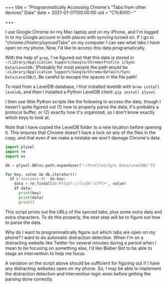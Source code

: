+++
title = "Programmatically Accessing Chrome's “Tabs from other devices” Data"
date = 2021-01-01T00:00:00
uid = "CYc8VlO--"

+++

I use Google Chrome on my Mac laptop and on my iPhone, and I'm logged in to my Google account in both places with syncing turned on. If I go to "chrome://history/syncedTabs" on my computer I can see what tabs I have open on my phone. Now, I'd like to access this data programatically.

With the help of `grep`, I've figured out that this data is stored in `~/Library/Application Support/Google/Chrome/Profile 1/Sync Data/LevelDB/` (Probably for most people the path would be `~/Library/Application Support/Google/Chrome/Default/Sync Data/LevelDB/`). Be careful to escape the spaces in the file path!

To read from a LevelDB database, I first installed leveldb with `brew install leveldb`, and then I installed a Python LevelDB client: `pip install plyvel`.

I then use little Python scripts like the following to access the data, though I haven't quite figured out (1) how to properly parse the data; it's probably a protocol buffer, or (2) exactly how it's organized, so I don't know exactly which keys to look at.

Note that I have copied the LevelDB folder to a new location before opening it. This ensures that Chrome doesn't have a lock on any of the files in the copy, and that even if we make a mistake we won't damage Chrome's data.

```python
import plyvel
import re
import os

db = plyvel.DB(os.path.expanduser("~/Profile1/Sync Data/LevelDB/"))

for key, value in db.iterator():
  if b'sessions-dt' in key:
    data = re.findall(b'https?://[\x20-\x7F]+', value)
    if data:
      print(key)
      print(data)
      print()
```

This script prints out the URLs of the synced tabs, plus some extra data and extra characters. To do this properly, the next step will be to figure out how to parse the data.

Why do I want to programmatically figure out which tabs are open on my phone? I want to do automatic distraction detection. When I'm on a distracting website like Twitter for several minutes during a period when I mean to be focusing on something else, I'd like Bieber Bot to be able to stage an intervention to help me focus.

A variation on the script above should be sufficient for figuring out if I have any distracting websites open on my phone. So, I may be able to implement the distraction detection and intervention logic even before getting the parsing done correctly.
